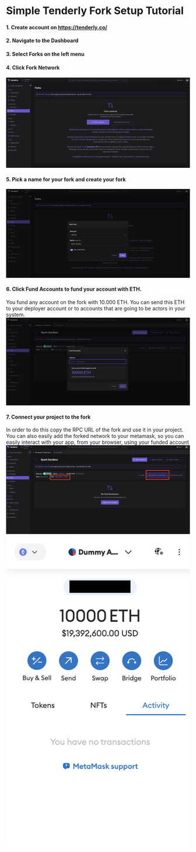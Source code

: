 # Simple Tenderly Fork Setup Tutorial
#### 1. Create account on https://tenderly.co/
#### 2. Navigate to the __Dashboard__
#### 3. Select __Forks__ on the left menu
#### 4. Click __Fork Network__
![](dashboard-clean.png "")
#### 5. Pick a name for your fork and create your fork
![](create-fork.png "")
#### 6. Click __Fund Accounts__ to fund your account with ETH.
You fund any account on the fork with 10.000 ETH. You can send this ETH to your deployer account or to accounts that are going to be actors in your system.
![](fund-accounts.png "")
#### 7. Connect your project to the fork
In order to do this copy the RPC URL of the fork and use it in your project. You can also easily add the forked network to your metamask, so you can easily interact with your app, from your browser, using your funded account
![](rpc-url.png "")
![](metamask.png "")
